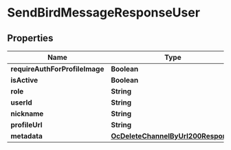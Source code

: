 

# SendBirdMessageResponseUser


## Properties

| Name | Type | Description | Notes |
|------------ | ------------- | ------------- | -------------|
|**requireAuthForProfileImage** | **Boolean** |  |  [optional] |
|**isActive** | **Boolean** |  |  [optional] |
|**role** | **String** |  |  [optional] |
|**userId** | **String** |  |  [optional] |
|**nickname** | **String** |  |  [optional] |
|**profileUrl** | **String** |  |  [optional] |
|**metadata** | [**OcDeleteChannelByUrl200Response**](OcDeleteChannelByUrl200Response.md) |  |  [optional] |



